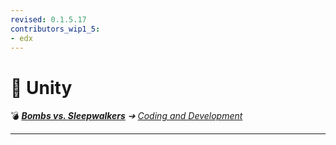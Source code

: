 ```yaml
---
revised: 0.1.5.17
contributors_wip1_5:
- edx
---
```


# 📁 Unity

💣 ***[Bombs vs. Sleepwalkers][home]** ➔ [Coding and Development][coding]*

****

[home]: /README.md
[coding]: /coding_dev/readme.md
